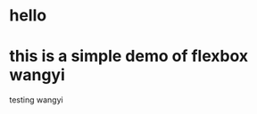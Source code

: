 hello
=======================
this is a simple demo of flexbox
wangyi
=======================
testing wangyi
